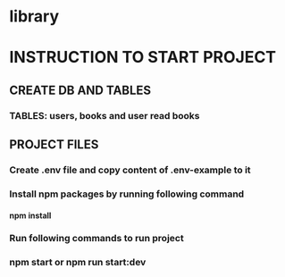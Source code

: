 # library

# INSTRUCTION TO START PROJECT

## CREATE DB AND TABLES

### TABLES: users, books and user read books

## PROJECT FILES

### Create .env file and copy content of .env-example to it

### Install npm packages by running following command
#### npm install

### Run following commands to run project
### npm start or npm run start:dev